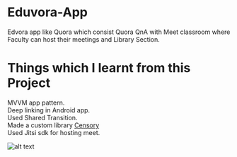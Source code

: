 # Eduvora-App
Edvora app like Quora which consist Quora QnA with Meet classroom where Faculty can host their meetings and Library Section.
# Things which I learnt from this Project
MVVM app pattern.</br>
Deep linking in Android app.</br>
Used Shared Transition.</br>
Made a custom library <a href="https://github.com/KapilYadav-dev/Censory">Censory</a></br>
Used Jitsi sdk for hosting meet.</br>

![alt text](https://github.com/KapilYadav-dev/Eduvora-App/blob/main/image1.png)
